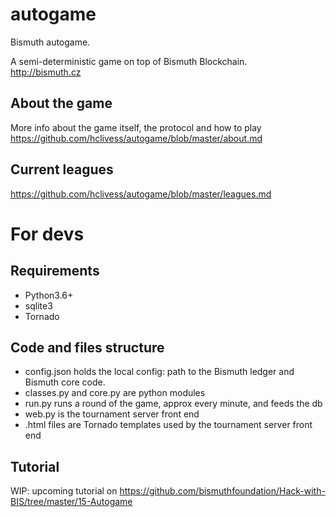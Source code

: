 # autogame

Bismuth autogame.

A semi-deterministic game on top of Bismuth Blockchain.  
http://bismuth.cz

## About the game

More info about the game itself, the protocol and how to play https://github.com/hclivess/autogame/blob/master/about.md

## Current leagues

https://github.com/hclivess/autogame/blob/master/leagues.md

# For devs

## Requirements

* Python3.6+
* sqlite3
* Tornado

## Code and files structure

* config.json holds the local config: path to the Bismuth ledger and Bismuth core code.
* classes.py and core.py are python modules
* run.py runs a round of the game, approx every minute, and feeds the db
* web.py is the tournament server front end
* .html files are Tornado templates used by the tournament server front end

## Tutorial

WIP: upcoming tutorial on https://github.com/bismuthfoundation/Hack-with-BIS/tree/master/15-Autogame
